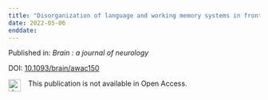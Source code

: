 ```yaml
---
title: "Disorganization of language and working memory systems in frontal versus temporal lobe epilepsy."
date: 2022-05-06
enddate:
---
```


Published in: *Brain : a journal of neurology*

DOI: [10.1093/brain/awac150](https://doi.org/10.1093/brain/awac150)

<img src="https://upload.wikimedia.org/wikipedia/commons/thumb/0/0e/Closed_Access_logo_transparent.svg/1200px-Closed_Access_logo_transparent.svg.png" alt="drawing" width="25" align="left"/> &nbsp;&nbsp;&nbsp;This publication is not available in Open Access.


